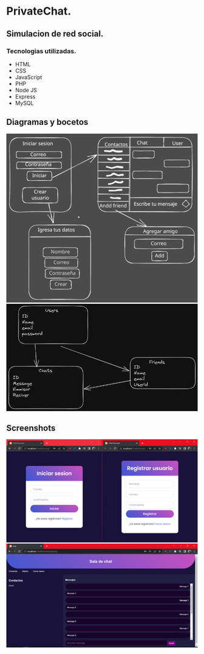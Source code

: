 # PrivateChat.
## Simulacion de red social.
### Tecnologias utilizadas.
- HTML
- CSS
- JavaScript
- PHP
- Node JS
- Express
- MySQL
## Diagramas y bocetos
 ![Boceto del concepto](BocetoUI.svg)
 ![Boceto de la base de datos](BocetoDB.png)
 ## Screenshots
 ![Interfaz Login y Singup](login_singup.png)
 ![Interfaz Chat](SalaChat.png)
